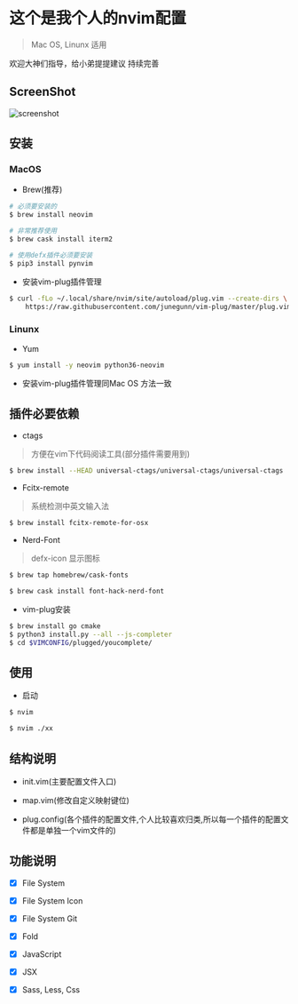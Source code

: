 # 这个是我个人的nvim配置
> Mac OS, Linunx 适用

欢迎大神们指导，给小弟提提建议
持续完善

## ScreenShot
![screenshot](./screenshot/main.gif)

## 安装

### MacOS

- Brew(推荐)
```bash
# 必须要安装的
$ brew install neovim

# 非常推荐使用
$ brew cask install iterm2

# 使用defx插件必须要安装
$ pip3 install pynvim
```

- 安装vim-plug插件管理
```bash
$ curl -fLo ~/.local/share/nvim/site/autoload/plug.vim --create-dirs \
    https://raw.githubusercontent.com/junegunn/vim-plug/master/plug.vim
```

### Linunx

- Yum
```bash
$ yum install -y neovim python36-neovim
```

- 安装vim-plug插件管理同Mac OS 方法一致

## 插件必要依赖

- ctags
> 方便在vim下代码阅读工具(部分插件需要用到)
```bash
$ brew install --HEAD universal-ctags/universal-ctags/universal-ctags
```

- Fcitx-remote
> 系统检测中英文输入法
```bash
$ brew install fcitx-remote-for-osx
```

- Nerd-Font
> defx-icon 显示图标
```bash
$ brew tap homebrew/cask-fonts

$ brew cask install font-hack-nerd-font
```

- vim-plug安装
```bash
$ brew install go cmake
$ python3 install.py --all --js-completer
$ cd $VIMCONFIG/plugged/youcomplete/
```

## 使用

- 启动
```bash
$ nvim

$ nvim ./xx
```

## 结构说明

- init.vim(主要配置文件入口)

- map.vim(修改自定义映射键位)

- plug.config(各个插件的配置文件,个人比较喜欢归类,所以每一个插件的配置文件都是单独一个vim文件的)

## 功能说明

- [x] File System
- [x] File System Icon
- [x] File System Git
- [x] Fold
- [x] JavaScript
- [x] JSX
- [x] Sass, Less, Css


